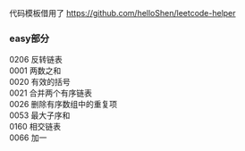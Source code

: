 代码模板借用了 https://github.com/helloShen/leetcode-helper

### easy部分
0206 反转链表  
0001 两数之和  
0020 有效的括号  
0021 合并两个有序链表  
0026 删除有序数组中的重复项  
0053 最大子序和  
0160 相交链表  
0066 加一  